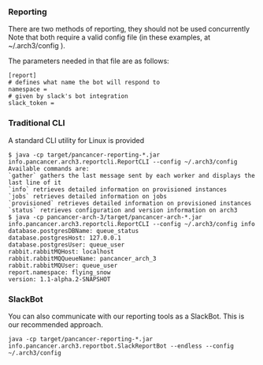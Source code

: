 ### Reporting

There are two methods of reporting, they should not be used concurrently
Note that both require a valid config file (in these examples, at ~/.arch3/config ). 

The parameters needed in that file are as follows:

    [report]
    # defines what name the bot will respond to
    namespace = 
    # given by slack's bot integration
    slack_token = 

### Traditional CLI

A standard CLI utility for Linux is provided

    
    $ java -cp target/pancancer-reporting-*.jar  info.pancancer.arch3.reportcli.ReportCLI --config ~/.arch3/config 
    Available commands are:
    `gather` gathers the last message sent by each worker and displays the last line of it
    `info` retrieves detailed information on provisioned instances
    `jobs` retrieves detailed information on jobs
    `provisioned` retrieves detailed information on provisioned instances
    `status` retrieves configuration and version information on arch3
    $ java -cp pancancer-arch-3/target/pancancer-arch-*.jar  info.pancancer.arch3.reportcli.ReportCLI --config ~/.arch3/config info
    database.postgresDBName: queue_status
    database.postgresHost: 127.0.0.1
    database.postgresUser: queue_user
    rabbit.rabbitMQHost: localhost
    rabbit.rabbitMQQueueName: pancancer_arch_3
    rabbit.rabbitMQUser: queue_user
    report.namespace: flying_snow
    version: 1.1-alpha.2-SNAPSHOT

### SlackBot

You can also communicate with our reporting tools as a SlackBot. This is our recommended approach. 

    java -cp target/pancancer-reporting-*.jar  info.pancancer.arch3.reportbot.SlackReportBot --endless --config ~/.arch3/config
    
    
    
